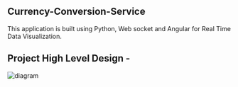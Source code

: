 
## Currency-Conversion-Service

This application is built using Python, Web socket and Angular for Real Time Data Visualization.


## Project High Level Design - 

![diagram](https://user-images.githubusercontent.com/8009104/217792324-729a1f8e-7513-40b3-a2ae-a827920c915b.png)





